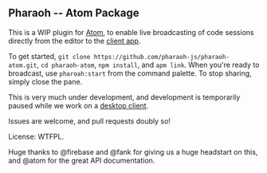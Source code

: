 ## Pharaoh -- Atom Package

This is a WIP plugin for [Atom](http://atom.io), to enable live broadcasting of code sessions
directly from the editor to the [client app](https://github.com/pharaoh-js/pharaoh).

To get started, `git clone https://github.com/pharaoh-js/pharaoh-atom.git`, `cd pharaoh-atom`,
`npm install`, and `apm link`. When you're ready to broadcast, use `pharoah:start` from the
command palette. To stop sharing, simply close the pane.

This is very much under development, and development is temporarily paused while we work on a
[desktop client](https://github.com/pharaoh-js/Pharaoh/tree/electron).

Issues are welcome, and pull requests doubly so!

License: WTFPL.

Huge thanks to @firebase and @fank for giving us a huge headstart on this, and @atom for the
great API documentation.
